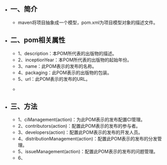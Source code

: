 - ## 一、简介
	- maven将项目抽象成一个模型，pom.xml为项目模型对象的描述文件。
- ## 二、pom相关属性
	- 1、description：本POM所代表的出版物的描述。
	- 2、inceptionYear：本POM所代表的出版物的起始年份。
	- 3、name：此POM表示的发布的名称。
	- 4、packaging：此POM表示的出版物的包装。
	- 5、url：此POM表示的发布的URL。
	- ```groovy
	  ```
- ## 三、方法
	- 1、ciManagement(action)：为此POM表示的发布配置CI管理。
	- 2、contributors(action)：配置此POM表示的发布的参与者。
	- 3、developers(action)：配置此POM表示的发布的开发人员。
	- 4、distributionManagement(action)：配置此POM表示的发布的分发管理。
	- 5、issueManagement(action)：配置此POM表示的发布的问题管理。
	- 6、